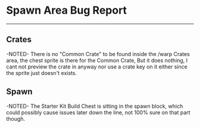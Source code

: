 # Spawn Area Bug Report

---------------------

## Crates

<span title="Sent (07/02/25 @ 6:35pm{EST}) - By: KS43">-NOTED- There is no "Common Crate" to be found inside the /warp Crates area, the chest sprite is there for the Common Crate, But it does nothing, I cant not preview the crate in anyway nor use a crate key on it either since the sprite just doesn't exists.</span>

## Spawn

<span title="Sent (07/02/25 @ 6:35pm{EST}) - By: KS43">-NOTED- The Starter Kit Build Chest is sitting in the spawn block, which could possibly cause issues later down the line, not 100% sure on that part though.</span>
